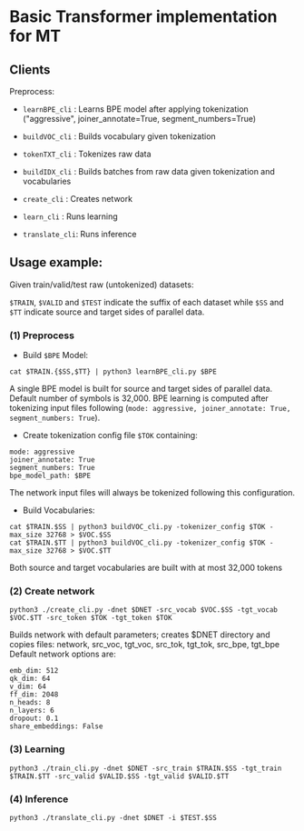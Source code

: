 # Basic Transformer implementation for MT

## Clients

Preprocess:
* `learnBPE_cli` : Learns BPE model after applying tokenization ("aggressive", joiner_annotate=True, segment_numbers=True)
* `buildVOC_cli` : Builds vocabulary given tokenization
* `tokenTXT_cli` : Tokenizes raw data
* `buildIDX_cli` : Builds batches from raw data given tokenization and vocabularies

* `create_cli` : Creates network
* `learn_cli` : Runs learning 
* `translate_cli`: Runs inference

## Usage example:

Given train/valid/test raw (untokenized) datasets:

`$TRAIN`, `$VALID` and `$TEST` indicate the suffix of each dataset while `$SS` and `$TT` indicate source and target sides of parallel data.


### (1) Preprocess

* Build `$BPE` Model:

```
cat $TRAIN.{$SS,$TT} | python3 learnBPE_cli.py $BPE
```
A single BPE model is built for source and target sides of parallel data. Default number of symbols is 32,000.
BPE learning is computed after tokenizing input files following (`mode: aggressive, joiner_annotate: True, segment_numbers: True`).

* Create tokenization config file `$TOK` containing:

```
mode: aggressive
joiner_annotate: True
segment_numbers: True
bpe_model_path: $BPE
```

The network input files will always be tokenized following this configuration.

* Build Vocabularies:

```
cat $TRAIN.$SS | python3 buildVOC_cli.py -tokenizer_config $TOK -max_size 32768 > $VOC.$SS
cat $TRAIN.$TT | python3 buildVOC_cli.py -tokenizer_config $TOK -max_size 32768 > $VOC.$TT
```

Both source and target vocabularies are built with at most 32,000 tokens

### (2) Create network

```
python3 ./create_cli.py -dnet $DNET -src_vocab $VOC.$SS -tgt_vocab $VOC.$TT -src_token $TOK -tgt_token $TOK
```

Builds network with default parameters; creates $DNET directory and copies files: network, src_voc, tgt_voc, src_tok, tgt_tok, src_bpe, tgt_bpe
Default network options are:
```
emb_dim: 512
qk_dim: 64
v_dim: 64
ff_dim: 2048
n_heads: 8
n_layers: 6
dropout: 0.1
share_embeddings: False
```

### (3) Learning
```
python3 ./train_cli.py -dnet $DNET -src_train $TRAIN.$SS -tgt_train $TRAIN.$TT -src_valid $VALID.$SS -tgt_valid $VALID.$TT
```

### (4) Inference
```
python3 ./translate_cli.py -dnet $DNET -i $TEST.$SS
```


